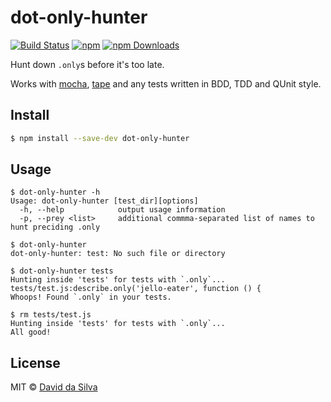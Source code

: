 # dot-only-hunter

[![Build Status][travis-image]][travis-url]
[![npm][npm-image]][npm-url]
[![npm Downloads][downloads-image]][downloads-url]

Hunt down `.only`s before it's too late.

Works with [mocha](mocha), [tape](tape) and any tests written in BDD, TDD and QUnit style.

## Install

```sh
$ npm install --save-dev dot-only-hunter
```

## Usage

```
$ dot-only-hunter -h
Usage: dot-only-hunter [test_dir][options]
  -h, --help            output usage information
  -p, --prey <list>     additional commma-separated list of names to hunt preciding .only

$ dot-only-hunter
dot-only-hunter: test: No such file or directory

$ dot-only-hunter tests
Hunting inside 'tests' for tests with `.only`...
tests/test.js:describe.only('jello-eater', function () {
Whoops! Found `.only` in your tests.

$ rm tests/test.js
Hunting inside 'tests' for tests with `.only`...
All good!
```

## License

MIT © [David da Silva](http://dasilvacont.in)

[travis-image]: https://travis-ci.org/dasilvacontin/dot-only-hunter.svg?branch=master
[travis-url]: https://travis-ci.org/dasilvacontin/dot-only-hunter
[npm-image]: https://img.shields.io/npm/v/dot-only-hunter.svg?style=flat
[npm-url]: https://npmjs.org/package/dot-only-hunter
[downloads-image]: http://img.shields.io/npm/dm/dot-only-hunter.svg
[downloads-url]: https://www.npmjs.org/package/dot-only-hunter

[mocha]: https://github.com/mochajs/mocha
[tape]: https://github.com/substack/tape
